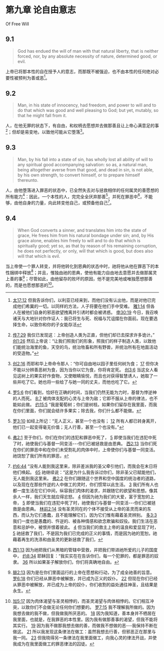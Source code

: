 # 第九章 论自由意志

Of Free Will

## 9.1

> God has endued the will of man with that natural liberty, that is neither forced, nor, by any absolute necessity of nature, determined good, or evil.

上帝已将那本性的自在授予人的意志，而那既不被强迫，也不由本性的任何绝对必要性被预判为善或恶[^9-1]。

[^9-1]: [太17:12](https://biblehub.com/matthew/17-12.htm) 但我告诉你们，以利亚已经来到，而他们没有认出他，而是对他已完成他们希冀的一切。以同样的方法，人子将要在他们手中受难。 [雅1:14](https://biblehub.com/james/1-14.htm) 但各人在被他们自身的邪恶欲望拽离并引诱时都会被诱惑。 [申30:19](https://biblehub.com/deuteronomy/30-19.htm) 今日，我召唤诸天与大地针对你作证人：我已将生与死、祝福与咒诅摆在你面前。现在要选择生命，以致你和你的子女能存活

## 9.2

> Man, in his state of innocency, had freedom, and power to will and to do that which was good and well pleasing to God; but yet, mutably, so that he might fall from it.

人，在他无罪的状态下，有自由，和权柄去愿想并去做那善且让上帝心满意足的事[^9-2]；但却是易变地，以致他可能从它堕落[^9-3]。

[^9-2]: [传7:29](https://biblehub.com/ecclesiastes/7-29.htm) 我仅已发现这：上帝创造人类为正直，但他们却已去探求许多诡计。” [创1:26](https://biblehub.com/genesis/1-26.htm) 然后上帝说：“让我们照我们的形象，照我们的样子制造人类，以致他们能统治海里的鱼，天空的鸟，统治牲畜和所有野兽，并统治所有在地面活动的受造物。”

[^9-3]: [创2:16](https://biblehub.com/genesis/2-16.htm) 而耶和华上帝命令那人：“你可自由地以园子里任何树为食； [17](https://biblehub.com/genesis/2-17.htm) 但你决不能以分辨善恶树为食，因为当你以它为食，你将肯定死。 [创3:6](https://biblehub.com/genesis/3-6.htm) 当这女人看见这树上的果实好作食物，又使眼睛愉悦，而且也对获得智慧诱人，她取了一些并吃了它。她也将一些给了与她一同的丈夫，而他也吃了它。

## 9.3

> Man, by his fall into a state of sin, has wholly lost all ability of will to any spiritual good accompanying salvation: so as, a natural man, being altogether averse from that good, and dead in sin, is not able, by his own strength, to convert himself, or to prepare himself thereunto.

人，由他堕落进入罪恶的状态中，已全然失去对与拯救相伴的任何属灵的善愿想的所有能力[^9-4]：因此，一个本性的人，完完全全厌弃那善[^9-5]，并死在罪恶中[^9-6]，不能够，由他自身的力量，向此转变他自己，或预备他自己[^9-7]。

[^9-4]: [罗5:6](https://biblehub.com/romans/5-6.htm) 你们看到，恰好在正确的时间，当我们仍然无能为力时，基督为悖逆神的人而死。 [8:7](https://biblehub.com/romans/8-7.htm) 被肉体支配的心灵与上帝为敌；它即不服从上帝的律法，也不能如此做。 [约15:5](https://biblehub.com/john/15-5.htm) “我是葡萄树；你们是树枝。如果你们留存在我里面，而我在你们里面，你们就会结许多果实；除去我，你们什么都不能做。

[^9-5]: [罗3:10](https://biblehub.com/romans/3-10.htm) 如经上所记：“无人正义，甚至一个也没有； [12](https://biblehub.com/romans/3-12.htm) 所有人都已转身离开，他们已一起变得毫无价值；无人行善，甚至一个也没有。”

[^9-6]: [弗2:1](https://biblehub.com/ephesians/2-1.htm) 至于你们，你们在你们的违犯和罪恶中死了， [5](https://biblehub.com/ephesians/2-5.htm) 即使当我们在违犯中死了时，祂使我们与基督一同变活---你们已被拯救是由恩典。 [西2:13](https://biblehub.com/colossians/2-13.htm) 当你们死在你们的罪恶中和在你们未受割礼的肉体中时，上帝使你们与基督一同变活。祂饶恕了我们所有的罪恶，

[^9-7]: [约6:44](https://biblehub.com/john/6-44.htm) “没有人能到我这里来，除非差派我的圣父牵引他们，而我会在末日将他们唤起。 [65](https://biblehub.com/john/6-65.htm) 祂继续说：“这是为什么我告诉过你们，除非圣父已赋能他们，无人能到我这里来。 [弗2:2](https://biblehub.com/ephesians/2-2.htm) 在你们跟随这个世界和空中国度的统治者的道路，以及现在在那些忤逆的人中做工的灵时，你们惯常以此生活。 [3](https://biblehub.com/ephesians/2-3.htm) 我们所有人也都一度生活在它们中间，纵容我们肉体的渴求，并跟随它的欲望和思想。像其余人一样，我们天生就应得忿怒。 [4](https://biblehub.com/ephesians/2-4.htm) 但因为祂为我们的大爱，富于宽恕的上帝， [5](https://biblehub.com/ephesians/2-5.htm) 即使当我们在违犯中死了时，祂使我们与基督一同变活---你们已被拯救是由恩典。 [林前2:14](https://biblehub.com/1_corinthians/2-14.htm) 没有圣灵同在的个体不接受从上帝的圣灵而来的东西，而认为它们愚蠢，且不能理解它们，因为它们惟有藉着圣灵辨别。 [多3:3](https://biblehub.com/titus/3-3.htm) 我们一度也是愚蠢的、忤逆的、被各种情感和欲念欺骗和奴役。我们生活在恶意和忌妒中，被恨并恨着彼此。 [4](https://biblehub.com/titus/3-4.htm) 但当我们的救主上帝的温良和爱显现了时， [5](https://biblehub.com/titus/3-5.htm) 祂拯救了我们，不是因为我们已完成的正义的事情，而是因为祂的宽恕。祂藉着再生的洗涤和由圣灵的更新拯救了我们，

## 9.4

> When God converts a sinner, and translates him into the state of grace, He frees him from his natural bondage under sin; and, by His grace alone, enables him freely to will and to do that which is spiritually good; yet so, as that by reason of his remaining corruption, he does not perfectly, or only, will that which is good, but does also will that which is evil.

当上帝使一个罪人转变，并将他转化到恩典的状态中时，祂将他从他在罪恶下的本性捆绑中释放[^9-8]；并且，惟独由祂的恩典，使他有能力自由地去意愿并去做那属灵上善的事[^9-9]；尽管如此，由他留存的败坏的原因，他不是完美地或唯独愿想那善的，而是也愿想那恶的[^9-10]。

[^9-8]: [西1:13](https://biblehub.com/colossians/1-13.htm) 因为祂把我们从黑暗的管辖中营救，并把我们带进祂所爱的儿子的国度中， [约8:34](https://biblehub.com/john/8-34.htm) 耶稣回复：“我实实在在告诉你们，每一个犯罪的，都是罪恶的奴隶。 [36](https://biblehub.com/john/8-36.htm) 所以如果圣子解放你们，你们将真确地自由。

[^9-9]: [腓2:13](https://biblehub.com/philippians/2-13.htm) 因为是在你们里面运行的上帝在愿想和行动，为了成全祂善的旨意。 [罗6:18](https://biblehub.com/romans/6-18.htm) 你们已经从罪恶中被解放，并已成为正义的奴仆。 [22](https://biblehub.com/romans/6-22.htm) 但现在你们已经从罪恶中被解放，并已成为上帝的奴仆，你们收割的益处通往神圣，且结果是永生。

[^9-10]: [加5:17](https://biblehub.com/galatians/5-17.htm) 因为肉体渴望与圣灵相悖的，而圣灵渴望与肉体相悖的。它们相互冲突，以致你们不会做无论任何你们想要的。 [罗7:15](https://biblehub.com/romans/7-15.htm) 我不理解我所做的。因为我想去做的我不做，但我做我所厌恶的。 [18](https://biblehub.com/romans/7-18.htm) 因为我知道，善本身并不栖居在我里面，也就是，在我罪恶的本性里。因为我有做那善事的渴望，但我不能将其实行。 [19](https://biblehub.com/romans/7-19.htm) 因为我不做那我想去做的善，而做我不想做的恶---我保持不断在做这。 [21](https://biblehub.com/romans/7-21.htm) 所以我发现这条律法在做工：虽然我想去行善，但邪恶正在那里与我一同。 [23](https://biblehub.com/romans/7-23.htm) 但我晓得另一条律法在我里面做工，向我心灵的律法开战，并使我成为在我里面做工的罪恶律法的囚徒。